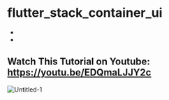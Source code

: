 # flutter_stack_container_ui

-
-
Watch This Tutorial on Youtube: https://youtu.be/EDQmaLJJY2c
-
![Untitled-1](https://user-images.githubusercontent.com/78899995/217891803-fb026a7a-a8fa-416b-9132-22dcef6d925b.jpg)
